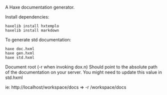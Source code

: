 A Haxe documentation generator.

Install dependencies:

	haxelib install hxtemplo
	haxelib install markdown

To generate std documentation:
	
	haxe doc.hxml
	haxe gen.hxml
	haxe std.hxml

Document root (-r when invoking dox.n) Should point to the absolute path of 
the documentation on your server. You might need to update this value in 
std.hxml

ie: http://localhost/workspace/docs => -r /workspace/docs

